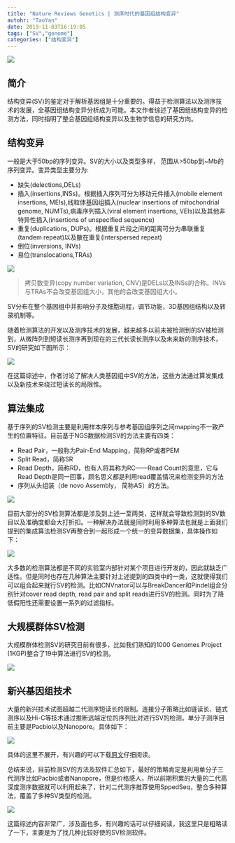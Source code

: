 ```yaml
---
title: "Nature Reviews Genetics | 测序时代的基因组结构变异"
autohr: "TaoYan"
date: 2019-11-03T16:19:05
tags: ["SV","genome"]
categories: ["结构变异"]
---
```


![](https://raw.githubusercontent.com/YTLogos/pic_link/master/img/20191125151327.png)

## 简介

结构变异(SV)的鉴定对于解析基因组是十分重要的。得益于检测算法以及测序技术的发展，全基因组结构变异分析成为可能。本文作者综述了基因组结构变异的检测方法，同时指明了整合基因组结构变异以及生物学信息的研究方向。

<!--more-->

## 结构变异
一般是大于50bp的序列变异。SV的大小以及类型多样， 范围从>50bp到~Mb的序列变异。变异类型主要分为:
* 缺失(delections,DELs)
* 插入(insertions,INSs)。根据插入序列可分为移动元件插入(mobile element insertions, MEIs),线粒体基因组插入(nuclear insertions of mitochondrial genome, NUMTs),病毒序列插入(viral element insertions, VEIs)以及其他非特异性插入(insertions of unspecified sequence)
* 重复(duplications, DUPs)。根据重复片段之间的距离可分为串联重复(tandem repeat)以及散在重复(interspersed repeat)
* 倒位(inversions, INVs)
* 易位(translocations,TRAs)

![](https://raw.githubusercontent.com/YTLogos/pic_link/master/img/20191125153139.png)

> 拷贝数变异(copy number variation, CNV)是DELs以及INSs的合称。INVs与TRAs不会改变基因组大小，其他的会改变基因组大小。

SV分布在整个基因组中并影响分子及细胞进程，调节功能，3D基因组结构以及转录机制等。

随着检测算法的开发以及测序技术的发展，越来越多以前未被检测到的SV被检测到，从微阵列到短读长测序再到现在的三代长读长测序以及未来新的测序技术，SV的研究如下图所示：

![](https://raw.githubusercontent.com/YTLogos/pic_link/master/img/20191125151327.png)

在这篇综述中，作者讨论了解决人类基因组中SV的方法，这些方法通过算发集成以及新技术来绕过短读长的局限性。

## 算法集成

基于序列的SV检测主要是利用样本序列与参考基因组序列之间mapping不一致产生的位置特征。目前基于NGS数据检测SV的方法主要有四类：

* Read Pair，一般称为Pair-End Mapping，简称RP或者PEM
* Split Read，简称SR
* Read Depth，简称RD，也有人将其称为RC——Read Count的意思，它与Read Depth是同一回事，顾名思义都是利用read覆盖情况来检测变异的方法
* 序列从头组装（de novo Assembly， 简称AS）的方法。

![](https://raw.githubusercontent.com/YTLogos/pic_link/master/img/20191125153355.png)

目前大部分的SV检测算法都是涉及到上述一至两类，这样就会导致检测到的SV数目以及准确度都会大打折扣。一种解决办法就是同时利用多种算法也就是上面我们提到的集成算法检测SV再整合到一起形成一个统一的变异数据集，具体操作如下：

![](https://raw.githubusercontent.com/YTLogos/pic_link/master/img/20191125154043.png)

大多数的检测算法都是不同的实验室内部针对某个项目进行开发的，因此就缺乏广适性。但是同时也存在几种算法主要针对上述提到的四类中的一类，这就使得我们可以组合起来就行SV的检测。比如CNVnator可以与BreakDancer和Pindel组合分别针对cover read depth, read pair and split reads进行SV的检测。同时为了降低假阳性还需要设置一系列的过滤指标。

## 大规模群体SV检测

大规模群体检测SV的研究目前有很多，比如我们熟知的1000 Genomes Project (1KGP)整合了19中算法进行SV的检测。

![](https://raw.githubusercontent.com/YTLogos/pic_link/master/img/20191125160500.png)

## 新兴基因组技术

大量的新兴技术试图超越二代测序短读长的限制。连接分子策略比如链读长、链式测序以及Hi-C等技术通过推断远端定位的序列比对进行SV的检测。单分子测序目前主要是Pacbio以及Nanopore。具体如下：

![](https://raw.githubusercontent.com/YTLogos/pic_link/master/img/20191125164532.png)

具体的这里不展开，有兴趣的可以下载[原文](https://www.nature.com/articles/s41576-019-0180-9.pdf)仔细阅读。

总结来说，目前检测SV的方法及软件汇总如下，最好的策略肯定是利用单分子三代测序比如Pacbio或者Nanopore，但是价格感人，所以前期积累的大量的二代高深度测序数据就可以利用起来了，针对二代测序推荐使用SppedSeq，整合多种算法，覆盖了多种SV类型的检测。

![](https://raw.githubusercontent.com/YTLogos/pic_link/master/img/20191125165220.png)

这篇综述内容非常广，涉及面也多，有兴趣的话可以仔细阅读，我这里只是粗略读了一下，主要是为了找几种比较好使的SV检测软件。





